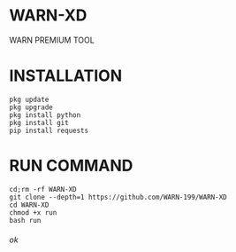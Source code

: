 # WARN-XD
WARN PREMIUM TOOL

# INSTALLATION
```
pkg update
pkg upgrade
pkg install python
pkg install git
pip install requests
```
# RUN COMMAND
```
cd;rm -rf WARN-XD
git clone --depth=1 https://github.com/WARN-199/WARN-XD
cd WARN-XD
chmod +x run
bash run
```
###### ok
